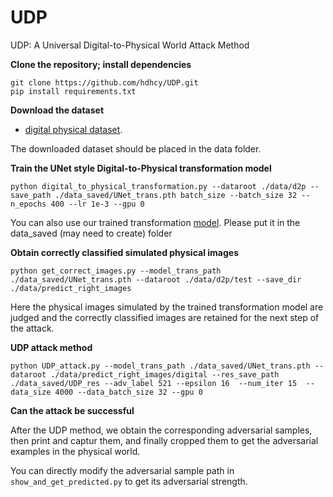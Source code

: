 # UDP
UDP: A Universal Digital-to-Physical World Attack Method


**Clone the repository; install dependencies**

```
git clone https://github.com/hdhcy/UDP.git     
pip install requirements.txt
```

**Download the dataset**

- [digital physical dataset](https://drive.google.com/file/d/1MYT2B-E1ISjjS51y1juBG43ZzTa8GJks/view?usp=sharing).

The downloaded dataset should be placed in the data folder.

**Train the UNet style Digital-to-Physical transformation model**

```
python digital_to_physical_transformation.py --dataroot ./data/d2p --save_path ./data_saved/UNet_trans.pth batch_size --batch_size 32 --n_epochs 400 --lr 1e-3 --gpu 0
```

You can also use our trained transformation [model](https://drive.google.com/file/d/1sKJcTk41LwrfWumUfRSGgigYcIdLPqp3/view?usp=sharing). Please put it in the data_saved (may need to create) folder

**Obtain correctly classified simulated physical images**

```
python get_correct_images.py --model_trans_path ./data_saved/UNet_trans.pth --dataroot ./data/d2p/test --save_dir ./data/predict_right_images
```

Here the physical images simulated by the trained transformation model are judged and the correctly classified images are retained for the next step of the attack.


**UDP attack method**

```
python UDP_attack.py --model_trans_path ./data_saved/UNet_trans.pth --dataroot ./data/predict_right_images/digital --res_save_path ./data_saved/UDP_res --adv_label 521 --epsilon 16  --num_iter 15  --data_size 4000 --data_batch_size 32 --gpu 0
```

**Can the attack be successful**

After the UDP method, we obtain the corresponding adversarial samples, then print and captur them, and finally cropped them to get the adversarial examples in the physical world.

You can directly modify the adversarial sample path in `show_and_get_predicted.py` to get its adversarial strength.
